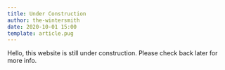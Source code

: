 ```yaml
---
title: Under Construction
author: the-wintersmith
date: 2020-10-01 15:00
template: article.pug
---
```


Hello, this website is still under construction. Please check back later for more info.

